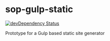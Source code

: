 # sop-gulp-static

[![devDependency Status](https://david-dm.org/alexsomeoddpilot/sop-gulp-static/dev-status.svg)](https://david-dm.org/alexsomeoddpilot/sop-gulp-static#info=devDependencies)

Prototype for a Gulp based static site generator
